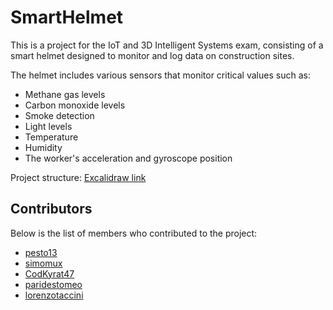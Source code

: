 # SmartHelmet

This is a project for the IoT and 3D Intelligent Systems exam, consisting of a smart helmet designed to monitor and log data on construction sites.

The helmet includes various sensors that monitor critical values such as:
- Methane gas levels
- Carbon monoxide levels
- Smoke detection
- Light levels
- Temperature
- Humidity
- The worker's acceleration and gyroscope position

Project structure: [Excalidraw link](https://excalidraw.com/#json=sL_7uI93Wu2YqHCmBqEQr,Tz3vk431o0wCJyCnTdIy-Q)

## Contributors

Below is the list of members who contributed to the project:
- [pesto13](https://github.com/pesto13)
- [simomux](https://github.com/simomux)
- [CodKyrat47](https://github.com/CodKyrat47)
- [paridestomeo](https://github.com/paridestomeo)
- [lorenzotaccini](https://github.com/lorenzotaccini)
